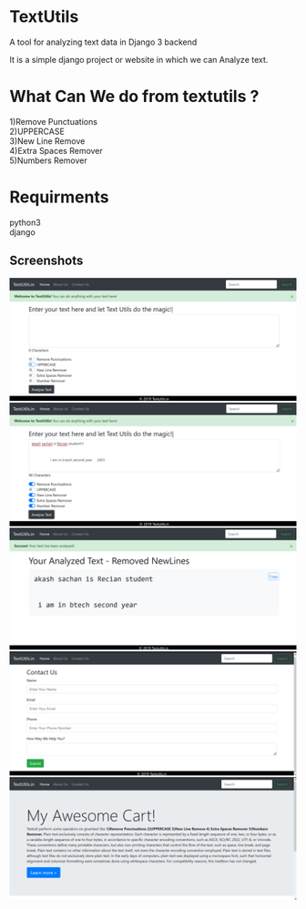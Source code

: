 # TextUtils
A tool for analyzing text data in Django 3 backend

It is a simple django project or website in which we can Analyze text.

<h1>What Can We do from textutils ?</h1>
1)Remove Punctuations<br>
2)UPPERCASE<br>
3)New Line Remove<br>
4)Extra Spaces Remover<br>
5)Numbers Remover

<h1>Requirments</h1>
python3<br>
django<br>

## Screenshots

![App Screenshot](https://github.com/Akash-27022002/Textutils/blob/Akash-27022002-patch-1/screenShots/Screenshot%20(16).png)
![App Screenshot](https://github.com/Akash-27022002/Textutils/blob/Akash-27022002-patch-1/screenShots/Screenshot%20(17).png)
![App Screenshot](https://github.com/Akash-27022002/Textutils/blob/Akash-27022002-patch-1/screenShots/Screenshot%20(18).png)
![App Screenshot](https://github.com/Akash-27022002/Textutils/blob/Akash-27022002-patch-1/screenShots/Screenshot%20(19).png)
![App Screenshot](https://github.com/Akash-27022002/Textutils/blob/Akash-27022002-patch-1/screenShots/Screenshot%20(20).png)
